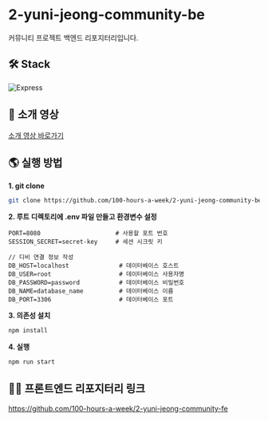 # 2-yuni-jeong-community-be
커뮤니티 프로젝트 백엔드 리포지터리입니다.

## 🛠️ Stack
![Express](https://img.shields.io/badge/Express-000000?style=for-the-badge&logo=express&logoColor=white)

## 🎥 소개 영상
[소개 영상 바로가기](https://drive.google.com/file/d/1MwC9VxA4xt1x53nneWBQRIIzJOQN6nAh/view?usp=sharing)

## 🌎 실행 방법
**1. git clone**
```bash
git clone https://github.com/100-hours-a-week/2-yuni-jeong-community-be.git
```

**2. 루트 디렉토리에 .env 파일 만들고 환경변수 설정**
```env
PORT=8080                     # 사용할 포트 번호
SESSION_SECRET=secret-key     # 세션 시크릿 키

// 디비 연결 정보 작성
DB_HOST=localhost              # 데이터베이스 호스트
DB_USER=root                   # 데이터베이스 사용자명
DB_PASSWORD=password           # 데이터베이스 비밀번호
DB_NAME=database_name          # 데이터베이스 이름
DB_PORT=3306                   # 데이터베이스 포트
```

**3. 의존성 설치**
```bash
npm install
```

**4. 실행**
```bash
npm run start
```

## 👨‍💻 프론트엔드 리포지터리 링크
https://github.com/100-hours-a-week/2-yuni-jeong-community-fe
